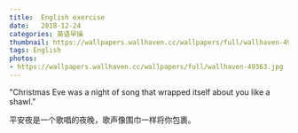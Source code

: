 ```yaml
---
title:  English exercise
date:   2018-12-24
categories: 英语早操
thumbnail: https://wallpapers.wallhaven.cc/wallpapers/full/wallhaven-49363.jpg
tags: English
photos:
- https://wallpapers.wallhaven.cc/wallpapers/full/wallhaven-49363.jpg
---
```


"Christmas Eve was a night of song that wrapped itself about you like a shawl."
<p>平安夜是一个歌唱的夜晚，歌声像围巾一样将你包裹。</p>
